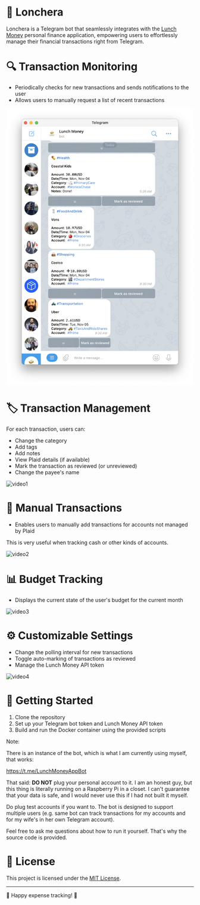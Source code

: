 # 🥡 Lonchera

Lonchera is a Telegram bot that seamlessly integrates with the [Lunch Money](https://lunchmoney.app/) personal finance application, empowering users to effortlessly manage their financial transactions right from Telegram.

# 🔍 Transaction Monitoring
- Periodically checks for new transactions and sends notifications to the user
- Allows users to manually request a list of recent transactions

![img1](media/main.png)

# 🏷️ Transaction Management
For each transaction, users can:
- Change the category
- Add tags
- Add notes
- View Plaid details (if available)
- Mark the transaction as reviewed (or unreviewed)
- Change the payee's name

![video1](media/1.gif)

# 💸 Manual Transactions

- Enables users to manually add transactions for accounts not managed by Plaid

This is very useful when tracking cash or other kinds of accounts.

![video2](media/2.gif)

# 📊 Budget Tracking
- Displays the current state of the user's budget for the current month

![video3](media/3.gif)

# ⚙️ Customizable Settings
- Change the polling interval for new transactions
- Toggle auto-marking of transactions as reviewed
- Manage the Lunch Money API token

![video4](media/4.gif)

# 🚀 Getting Started
1. Clone the repository
2. Set up your Telegram bot token and Lunch Money API token
3. Build and run the Docker container using the provided scripts

Note:

There is an instance of the bot, which is what I am currently using myself, that works:

https://t.me/LunchMoneyAppBot

That said: **DO NOT** plug your personal account to it. I am an honest guy, but this thing is
literally running on a Raspberry Pi in a closet. I can't guarantee that your data is safe,
and I would never use this if I had not built it myself.

Do plug test accounts if you want to. The bot is designed to support multiple users (e.g.
same bot can track transactions for my accounts and for my wife's in her own Telegram account).

Feel free to ask me questions about how to run it yourself. That's why the source code is provided.

# 📄 License
This project is licensed under the [MIT License](LICENSE.md).

---

🍱 Happy expense tracking! 🎉